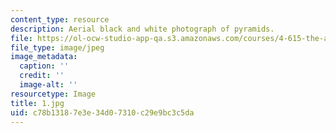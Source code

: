 ```yaml
---
content_type: resource
description: Aerial black and white photograph of pyramids.
file: https://ol-ocw-studio-app-qa.s3.amazonaws.com/courses/4-615-the-architecture-of-cairo-spring-2002/c78b13187e3e34d07310c29e9bc3c5da_1.jpg
file_type: image/jpeg
image_metadata:
  caption: ''
  credit: ''
  image-alt: ''
resourcetype: Image
title: 1.jpg
uid: c78b1318-7e3e-34d0-7310-c29e9bc3c5da
---
```

